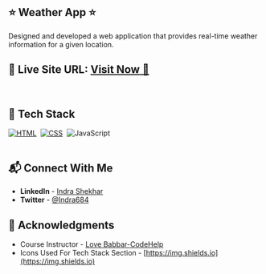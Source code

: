 ## ⭐ Weather App ⭐

Designed and developed a web application that provides real-time weather information for a given location.

## 📌 **Live Site URL:** <a href="https://indra-s.github.io/Weather-App/">**Visit Now** 🚀</a>

<br>

## 📌 Tech Stack

[![HTML](https://img.shields.io/badge/html5%20-%23E34F26.svg?&style=for-the-badge&logo=html5&logoColor=white)](https://github.com/Indra-S)&nbsp;
[![CSS](https://img.shields.io/badge/css3%20-%231572B6.svg?&style=for-the-badge&logo=css3&logoColor=white)](https://github.com/Indra-S)&nbsp;
<img alt="JavaScript" src="https://img.shields.io/badge/javascript-%23323330.svg?style=for-the-badge&logo=javascript&logoColor=%23F7DF1E"/> 
<br>
<br>

## 📬 Connect With Me

- **LinkedIn** - [Indra Shekhar](https://www.linkedin.com/in/indra-shekhar/)
- **Twitter** - [@Indra684](https://twitter.com/Indra684)

## 📌 Acknowledgments

- Course Instructor - [Love Babbar-CodeHelp](https://www.linkedin.com/in/love-babbar-38ab2887/)
- Icons Used For Tech Stack Section - [https://img.shields.io](https://img.shields.io)
